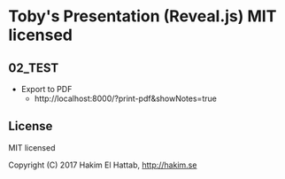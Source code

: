 # Toby's Presentation (Reveal.js) MIT licensed

## 02_TEST
* Export to PDF
  * http://localhost:8000/?print-pdf&showNotes=true

## License

MIT licensed

Copyright (C) 2017 Hakim El Hattab, http://hakim.se
